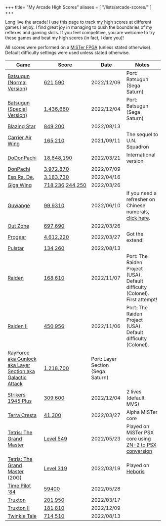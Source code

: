 +++
title= "My Arcade High Scores"
aliases = [
   "/lists/arcade-scores/"
]
+++

Long live the arcade! I use this page to track my high scores at different
games I enjoy. I find great joy in managing to push the boundaries of my
reflexes and gaming skills. If you feel competitive, you are welcome to try these
games and beat my high scores (in fact, I dare you)!

All scores were performed on a [MiSTer FPGA](/posts/2020/10/dream-machine-mister-fpga/) (unless stated otherwise).
Default difficulty settings were used unless stated otherwise.



<!--
| | | |
-->
| Game | Score | Date | Notes |
|------|-------|------|-------|
|[Batsugun (Normal Version)](https://en.wikipedia.org/wiki/Batsugun) |[621,590](/img/highscores/batsugun-20221209.jpg) |2022/12/09 | Port: Batsugun (Sega Saturn)
|[Batsugun (Special Version)](https://en.wikipedia.org/wiki/Batsugun) |[1,436,660](/img/highscores/batsugun-special-20221204.jpg) |2022/12/04 | Port: Batsugun (Sega Saturn)
|[Blazing Star](https://en.wikipedia.org/wiki/Blazing_Star)      | [849,200](/img/highscores/blazing-star-20220813.jpg)      | 2022/08/13|
|[Carrier Air Wing](https://en.wikipedia.org/wiki/Carrier_Air_Wing_(video_game))      | [165,210](/img/highscores/carrier-air-wing-20210911.jpg)  | 2021/09/11   |The sequel to U.N. Squadron      |
|[DoDonPachi](https://en.wikipedia.org/wiki/DoDonPachi)      | [18,848,190](/img/highscores/dodonpachi-20220321.jpg) |2022/03/21     |International version      |
|[DonPachi](https://en.wikipedia.org/wiki/DonPachi)      | [3,972,870](/img/highscores/donpachi-20220709.jpg)   |2022/07/09   |      |
|[Esp Ra. De.](https://en.wikipedia.org/wiki/ESP_Ra.De.) | [3,183,730](/img/highscores/esp-ra-de-20220416.jpg) |2022/04/16|
|[Giga Wing](https://en.wikipedia.org/wiki/Giga_Wing)      | [718,236,244,250](/img/highscores/giga-wing-20220326.jpg)     |2022/03/26 |      |
|[Guwange](https://en.wikipedia.org/wiki/Guwange)      | [99,9310](/img/highscores/guwange-20220610.jpg) | 2022/06/10    | If you need a refresher on Chinese numerals, [click here](https://en.wikipedia.org/wiki/Chinese_numerology).     |
|[Out Zone](https://en.wikipedia.org/wiki/Out_Zone)     | [697,690](/img/highscores/out-zone-20220326.jpg)      | 2022/03/26 |    |
|[Progear](https://en.wikipedia.org/wiki/Progear) |[4,612,220](/img/highscores/progear-20220327.jpg)   | 2022/03/27   |Got the extend!      |
|[Pulstar](https://en.wikipedia.org/wiki/Pulstar_(video_game)) |[134,260](/img/highscores/pulstar-20220813.jpg)   | 2022/08/13   |      |
|[Raiden](https://en.wikipedia.org/wiki/Raiden_(video_game)) |[168,610](/img/highscores/raiden-20221107.jpg)   | 2022/11/07   | Port: The Raiden Project (USA). Default difficulty (Colonel). First attempt!     |
|[Raiden II](https://en.wikipedia.org/wiki/Raiden_II) |[450,956](/img/highscores/raiden-ii-20221106.jpg)   | 2022/11/06   | Port: The Raiden Project (USA). Default difficulty (Colonel).|
|[RayForce aka Gunlock aka Layer Section aka Galactic Attack](https://en.wikipedia.org/wiki/RayForce) | [1,218,700](/img/highscores/rayforce-20221204.jpg) | Port: Layer Section (Sega Saturn)
|[Strikers 1945 Plus](https://en.wikipedia.org/wiki/Strikers_1945_Plus)      | [309,600](/img/highscores/strikers-1945-plus-20221204.jpg)  |2022/12/04    | 2 lives (default MVS)     |
|[Terra Cresta](https://en.wikipedia.org/wiki/Terra_Cresta)     |[41,300](/img/highscores/terra-cresta-20220327.jpg)  |2022/03/27     |Alpha MiSTer core      |
|[Tetris: The Grand Master](https://en.wikipedia.org/wiki/Tetris:_The_Grand_Master)  | [Level 549](/img/highscores/tgm-20220523.png)    |2022/05/23   |Played on MiSTer PSX core using [ZN-2 to PSX conversion](https://www.romhacking.net/reviews/8921/)      |
|[Tetris: The Grand Master](https://en.wikipedia.org/wiki/Tetris:_The_Grand_Master)  (20G)    | [Level 319](https://www.youtube.com/watch?v=6wJqaH9RW9M)   |2022/03/19    |Played on [Heboris](https://github.com/nightmareci/HeborisC7EX-SDL2)      |
|[Time Pilot '84](https://en.wikipedia.org/wiki/Time_Pilot_%2784) |[59400](/img/highscores/timepilot84-20220528.png)     |2022/05/28  |     |
|[Truxton](https://en.wikipedia.org/wiki/Truxton_(video_game))      | [201,950](/img/highscores/truxton-20220317.jpg)     |2022/03/17 | |
|[Truxton II](https://en.wikipedia.org/wiki/Truxton_II)      | [181,810](/img/highscores/truxton-ii-20221209.jpg)     |2022/12/09 | |
|[Twinkle Tale](https://en.wikipedia.org/wiki/Twinkle_Tale)      | [714,510](/img/highscores/twinkle-tale-20220813.jpg)     |2022/08/13 | |
